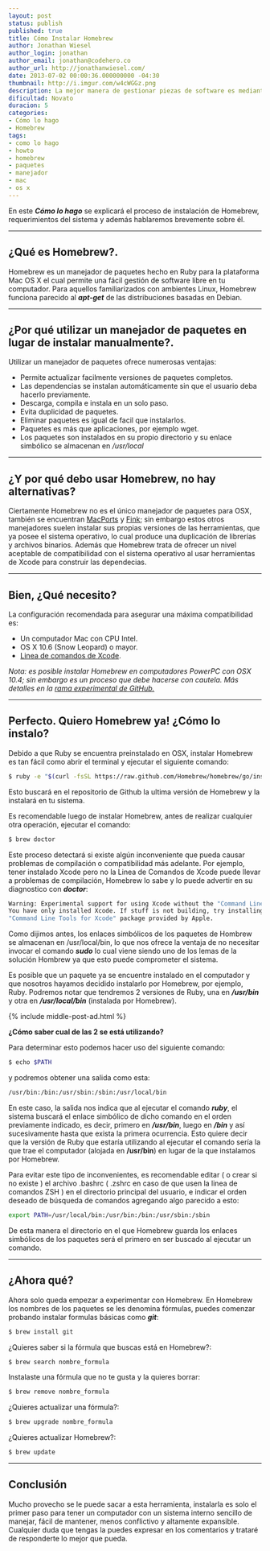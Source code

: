 ```yaml
---
layout: post
status: publish
published: true
title: Cómo Instalar Homebrew
author: Jonathan Wiesel
author_login: jonathan
author_email: jonathan@codehero.co
author_url: http://jonathanwiesel.com/
date: 2013-07-02 00:00:36.000000000 -04:30
thumbnail: http://i.imgur.com/w4cWGGz.png
description: La mejor manera de gestionar piezas de software es mediante el uso de manejadores de paquetes, veamos como hacerlo en Mac OS X con Homebrew.
dificultad: Novato
duracion: 5
categories:
- Cómo lo hago
- Homebrew
tags:
- como lo hago
- howto
- homebrew
- paquetes
- manejador
- mac
- os x
---
```

En este ***Cómo lo hago*** se explicará el proceso de instalación de Homebrew, requerimientos del sistema y además hablaremos brevemente sobre él.

* * *

## ¿Qué es Homebrew?.

Homebrew es un manejador de paquetes hecho en Ruby para la plataforma Mac OS X el cual permite una fácil gestión de software libre en tu computador. Para aquellos familiarizados con ambientes Linux, Homebrew funciona parecido al ***apt-get*** de las distribuciones basadas en Debian.

* * *

## ¿Por qué utilizar un manejador de paquetes en lugar de instalar manualmente?.

Utilizar un manejador de paquetes ofrece numerosas ventajas:

*   Permite actualizar facilmente versiones de paquetes completos.
*   Las dependencias se instalan automáticamente sin que el usuario deba hacerlo previamente.
*   Descarga, compila e instala en un solo paso.
*   Evita duplicidad de paquetes.
*   Eliminar paquetes es igual de facil que instalarlos.
*   Paquetes es más que aplicaciones, por ejemplo wget.
*   Los paquetes son instalados en su propio directorio y su enlace simbólico se almacenan en */usr/local*

* * *

## ¿Y por qué debo usar Homebrew, no hay alternativas?

Ciertamente Homebrew no es el único manejador de paquetes para OSX, también se encuentran [MacPorts][1] y [Fink][2]; sin embargo estos otros manejadores suelen instalar sus propias versiones de las herramientas, que ya posee el sistema operativo, lo cual produce una duplicación de librerías y archivos binarios. Además que Homebrew trata de ofrecer un nivel aceptable de compatibilidad con el sistema operativo al usar herramientas de Xcode para construir las dependecias.

* * *

## Bien, ¿Qué necesito?

La configuración recomendada para asegurar una máxima compatibilidad es:

*   Un computador Mac con CPU Intel.
*   OS X 10.6 (Snow Leopard) o mayor.
*   [Linea de comandos de Xcode][3].

*Nota: es posible instalar Homebrew en computadores PowerPC con OSX 10.4; sin embargo es un proceso que debe hacerse con cautela. Más detalles en la [rama experimental de GitHub.][4]*

* * *

## Perfecto. Quiero Homebrew ya! ¿Cómo lo instalo?

Debido a que Ruby se encuentra preinstalado en OSX, instalar Homebrew es tan fácil como abrir el terminal y ejecutar el siguiente comando:

```sh
$ ruby -e "$(curl -fsSL https://raw.github.com/Homebrew/homebrew/go/install)"
```

Esto buscará en el repositorio de Github la ultima versión de Homebrew y la instalará en tu sistema.

Es recomendable luego de instalar Homebrew, antes de realizar cualquier otra operación, ejecutar el comando:

```sh
$ brew doctor
```

Este proceso detectará si existe algún inconveniente que pueda causar problemas de compilación o compatibilidad más adelante. Por ejemplo, tener instalado Xcode pero no la Linea de Comandos de Xcode puede llevar a problemas de compilación, Homebrew lo sabe y lo puede advertir en su diagnostico con ***doctor***:

```sh
Warning: Experimental support for using Xcode without the "Command Line Tools".
You have only installed Xcode. If stuff is not building, try installing the
"Command Line Tools for Xcode" package provided by Apple.
```

Como dijimos antes, los enlaces simbólicos de los paquetes de Hombrew se almacenan en /usr/local/bin, lo que nos ofrece la ventaja de no necesitar invocar el comando ***sudo*** lo cual viene siendo uno de los lemas de la solución Hombrew ya que esto puede comprometer el sistema.

Es posible que un paquete ya se encuentre instalado en el computador y que nosotros hayamos decidido instalarlo por Homebrew, por ejemplo, Ruby. Podremos notar que tendremos 2 versiones de Ruby, una en ***/usr/bin*** y otra en ***/usr/local/bin*** (instalada por Homebrew).

{% include middle-post-ad.html %}

**¿Cómo saber cual de las 2 se está utilizando?**

Para determinar esto podemos hacer uso del siguiente comando:

```sh
$ echo $PATH
```

y podremos obtener una salida como esta:

```sh
/usr/bin:/bin:/usr/sbin:/sbin:/usr/local/bin
```

En este caso, la salida nos indica que al ejecutar el comando ***ruby***, el sistema buscará el enlace simbólico de dicho comando en el orden previamente indicado, es decir, primero en ***/usr/bin***, luego en ***/bin*** y así sucesivamente hasta que exista la primera ocurrencia. Esto quiere decir que la versión de Ruby que estaría utilizando al ejecutar el comando sería la que trae el computador (alojada en **/usr/bin**) en lugar de la que instalamos por Homebrew.

Para evitar este tipo de inconvenientes, es recomendable editar ( o crear si no existe ) el archivo .bashrc ( .zshrc en caso de que usen la linea de comandos ZSH ) en el directorio principal del usuario, e indicar el orden deseado de búsqueda de comandos agregando algo parecido a esto:

```sh
export PATH=/usr/local/bin:/usr/bin:/bin:/usr/sbin:/sbin
```

De esta manera el directorio en el que Homebrew guarda los enlaces simbólicos de los paquetes será el primero en ser buscado al ejecutar un comando.
* * *

## ¿Ahora qué?

Ahora solo queda empezar a experimentar con Homebrew. En Homebrew los nombres de los paquetes se les denomina fórmulas, puedes comenzar probando instalar formulas básicas como ***git***:

```sh
$ brew install git
```

¿Quieres saber si la fórmula que buscas está en Homebrew?:

```sh
$ brew search nombre_formula
```

Instalaste una fórmula que no te gusta y la quieres borrar:

```sh
$ brew remove nombre_formula
```

¿Quieres actualizar una fórmula?:

```sh
$ brew upgrade nombre_formula
```

¿Quieres actualizar Homebrew?:

```sh
$ brew update
```

* * *

## Conclusión

Mucho provecho se le puede sacar a esta herramienta, instalarla es solo el primer paso para tener un computador con un sistema interno sencillo de manejar, fácil de mantener, menos conflictivo y altamente expansible. Cualquier duda que tengas la puedes expresar en los comentarios y trataré de responderte lo mejor que pueda.

 [1]: http://www.macports.org/
 [2]: http://finkproject.org/
 [3]: http://itunes.apple.com/us/app/xcode/id497799835
 [4]: https://github.com/mistydemeo/tigerbrew
